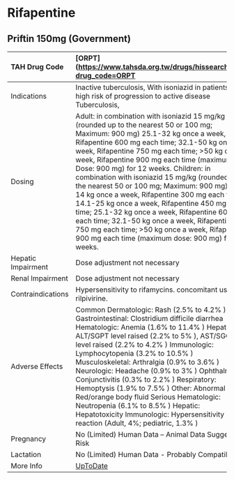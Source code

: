 # Rifapentine

## Priftin 150mg (Government)

| TAH Drug Code      | [ORPT](https://www.tahsda.org.tw/drugs/hissearch.php?drug_code=ORPT                                                                                                                                                                                                                                                                                                                                                                                                                                                                                                                                                                                                                                                               |
|:-------------------|:----------------------------------------------------------------------------------------------------------------------------------------------------------------------------------------------------------------------------------------------------------------------------------------------------------------------------------------------------------------------------------------------------------------------------------------------------------------------------------------------------------------------------------------------------------------------------------------------------------------------------------------------------------------------------------------------------------------------------------|
| Indications        | Inactive tuberculosis, With isoniazid in patients with high risk of progression to active disease Tuberculosis,                                                                                                                                                                                                                                                                                                                                                                                                                                                                                                                                                                                                                   |
| Dosing             | Adult: in combination with isoniazid 15 mg/kg (rounded up to the nearest 50 or 100 mg; Maximum: 900 mg) 25.1-32 kg once a week, Rifapentine 600 mg each time; 32.1-50 kg once a week, Rifapentine 750 mg each time; >50 kg once a week, Rifapentine 900 mg each time (maximum Dose: 900 mg) for 12 weeks. Children: in combination with isoniazid 15 mg/kg (rounded up to the nearest 50 or 100 mg; Maximum: 900 mg); 10-14 kg once a week, Rifapentine 300 mg each time; 14.1-25 kg once a week, Rifapentine 450 mg each time; 25.1-32 kg once a week, Rifapentine 600 mg each time; 32.1-50 kg once a week, Rifapentine 750 mg each time; >50 kg once a week, Rifapentine 900 mg each time (maximum dose: 900 mg) for 12 weeks. |
| Hepatic Impairment | Dose adjustment not necessary                                                                                                                                                                                                                                                                                                                                                                                                                                                                                                                                                                                                                                                                                                     |
| Renal Impairment   | Dose adjustment not necessary                                                                                                                                                                                                                                                                                                                                                                                                                                                                                                                                                                                                                                                                                                     |
| Contraindications  | Hypersensitivity to rifamycins. concomitant use with rilpivirine.                                                                                                                                                                                                                                                                                                                                                                                                                                                                                                                                                                                                                                                                 |
| Adverse Effects    | Common Dermatologic: Rash (2.5% to 4.2% ) Gastrointestinal: Clostridium difficile diarrhea Hematologic: Anemia (1.6% to 11.4% ) Hepatic: ALT/SGPT level raised (2.2% to 5% ), AST/SGOT level raised (2.2% to 4.2% ) Immunologic: Lymphocytopenia (3.2% to 10.5% ) Musculoskeletal: Arthralgia (0.9% to 3.6% ) Neurologic: Headache (0.9% to 3% ) Ophthalmic: Conjunctivitis (0.3% to 2.2% ) Respiratory: Hemoptysis (1.9% to 7.5% ) Other: Abnormal color, Red/orange body fluid Serious Hematologic: Neutropenia (6.1% to 8.5% ) Hepatic: Hepatotoxicity Immunologic: Hypersensitivity reaction (Adult, 4%; pediatric, 1.3% )                                                                                                    |
| Pregnancy          | No (Limited) Human Data – Animal Data Suggest Risk                                                                                                                                                                                                                                                                                                                                                                                                                                                                                                                                                                                                                                                                                |
| Lactation          | No (Limited) Human Data - Probably Compatible                                                                                                                                                                                                                                                                                                                                                                                                                                                                                                                                                                                                                                                                                     |
| More Info          | [UpToDate](https://www.uptodate.com/contents/rifapentine-drug-information)                                                                                                                                                                                                                                                                                                                                                                                                                                                                                                                                                                                                                                                        |

